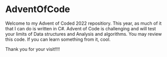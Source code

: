 # AdventOfCode
Welcome to my Advent of Coded 2022 repositiory. This year, as much of it that I can do is written in C#. Advent of Code is challenging and will test your 
limits of Data structures and Analysis and algorithms. You may review this code. If you can learn something from it, cool. 

Thank you for your visit!!!!
